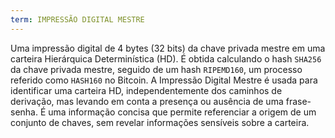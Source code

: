 ```yaml
---
term: IMPRESSÃO DIGITAL MESTRE
---
```


Uma impressão digital de 4 bytes (32 bits) da chave privada mestre em uma carteira Hierárquica Determinística (HD). É obtida calculando o hash `SHA256` da chave privada mestre, seguido de um hash `RIPEMD160`, um processo referido como `HASH160` no Bitcoin. A Impressão Digital Mestre é usada para identificar uma carteira HD, independentemente dos caminhos de derivação, mas levando em conta a presença ou ausência de uma frase-senha. É uma informação concisa que permite referenciar a origem de um conjunto de chaves, sem revelar informações sensíveis sobre a carteira.